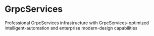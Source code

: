 # GrpcServices
Professional GrpcServices infrastructure with GrpcServices-optimized intelligent-automation and enterprise modern-design capabilities

